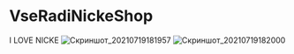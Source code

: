 # VseRadiNickeShop
I LOVE NICKE
![Скриншот_20210719181957](https://user-images.githubusercontent.com/87622008/126166253-59207ae6-430b-421b-978b-d74bf95e680a.png)
![Скриншот_20210719182000](https://user-images.githubusercontent.com/87622008/126166263-f3758a90-5fff-4406-8a9f-384f82524d3a.png)
